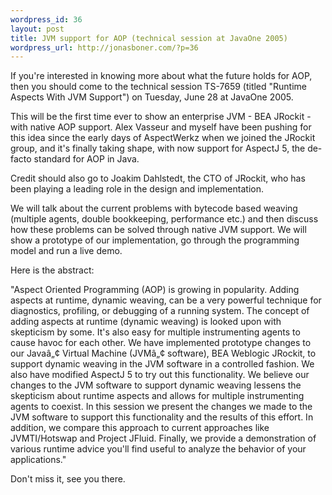 ```yaml
--- 
wordpress_id: 36
layout: post
title: JVM support for AOP (technical session at JavaOne 2005)
wordpress_url: http://jonasboner.com/?p=36
---
```

If you're interested in knowing more about what the future holds for AOP, then you should come to the technical session TS-7659 (titled "Runtime Aspects With JVM Support") on Tuesday, June 28 at JavaOne 2005.

This will be the first time ever to show an enterprise JVM - BEA JRockit - with native AOP support. Alex Vasseur and myself have been pushing for this idea since the early days of AspectWerkz when we joined the JRockit group, and it's finally taking shape, with now support for AspectJ 5, the de-facto standard for AOP in Java.

Credit should also go to Joakim Dahlstedt, the CTO of JRockit, who has been playing a leading role in the design and implementation.

We will talk about the current problems with bytecode based weaving (multiple agents, double bookkeeping, performance etc.) and then discuss how these problems can be solved through native JVM support. We will show a prototype of our implementation, go through the programming model and run a live demo.

Here is the abstract:

"Aspect Oriented Programming (AOP) is growing in popularity. Adding aspects at runtime, dynamic weaving, can be a very powerful technique for diagnostics, profiling, or debugging of a running system. The concept of adding aspects at runtime (dynamic weaving) is looked upon with skepticism by some. It's also easy for multiple instrumenting agents to cause havoc for each other. We have implemented prototype changes to our Javaâ„¢ Virtual Machine (JVMâ„¢ software), BEA Weblogic JRockit, to support dynamic weaving in the JVM software in a controlled fashion. We also have modified AspectJ 5 to try out this functionality. We believe our changes to the JVM software to support dynamic weaving lessens the skepticism about runtime aspects and allows for multiple instrumenting agents to coexist.
In this session we present the changes we made to the JVM software to support this functionality and the results of this effort. In addition, we compare this approach to current approaches like JVMTI/Hotswap and Project JFluid. Finally, we provide a demonstration of various runtime advice you'll find useful to analyze the behavior of your applications."

Don't miss it, see you there.
